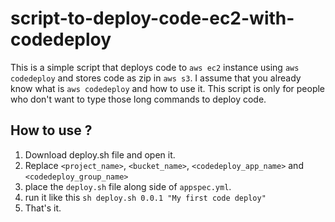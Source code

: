 # script-to-deploy-code-ec2-with-codedeploy
This is a simple script that deploys code to `aws ec2` instance using `aws codedeploy` and stores code as zip in `aws s3`. I assume that you already know what is `aws codedeploy` and how to use it. This script is only for people who don't want to type those long commands to deploy code. 

## How to use ?
1. Download deploy.sh file and open it. 
2. Replace `<project_name>`, `<bucket_name>`, `<codedeploy_app_name>` and `<codedeploy_group_name>`
3. place the `deploy.sh` file along side of `appspec.yml`.
4. run it like this `sh deploy.sh 0.0.1 "My first code deploy" `
5. That's it.  
